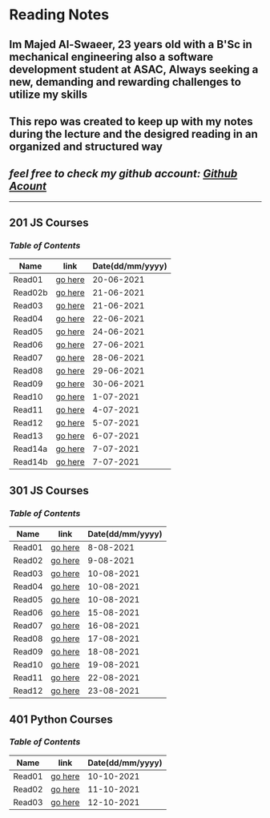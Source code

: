 # **Reading Notes**
## Im Majed Al-Swaeer, 23 years old with a B'Sc in mechanical engineering also a software development student at ASAC, Always seeking a new, demanding and rewarding challenges to utilize my skills
## This repo was created to keep up with my notes during the lecture and the desigred reading in an organized and structured way
## *feel free to check my github account: [Github Acount](https://github.com/majedalswaeer)*
**************************************************************************
## **201 JS Courses**
### ***Table of Contents***

| Name            | link                 | Date(dd/mm/yyyy)       |
| --------------- | -------------------  |----------- |
|Read01           | [go here](class01.md)|20-06-2021  |
|Read02b          | [go here](class02.md)|21-06-2021  |
|Read03           | [go here](read03.md) |21-06-2021  |
|Read04           | [go here](read04.md) |22-06-2021  |
|Read05           | [go here](read05.md) |24-06-2021  |
|Read06           | [go here](read06.md) |27-06-2021  | 
|Read07           | [go here](read07.md) |28-06-2021  |
|Read08           | [go here](read08.md) |29-06-2021  |
|Read09           | [go here](read09.md) |30-06-2021  |
|Read10           | [go here](read10.md) |1-07-2021   |
|Read11           | [go here](read11.md) |4-07-2021   |
|Read12           | [go here](read12.md) |5-07-2021   |
|Read13           | [go here](read13.md) |6-07-2021   |
|Read14a          | [go here](read14a.md)|7-07-2021   |
|Read14b          | [go here](read14b.md)|7-07-2021   |

## **301 JS Courses**
### ***Table of Contents***

| Name            | link                 | Date(dd/mm/yyyy)|
| --------------- | -------------------  |----------- |
|Read01           | [go here](class1_301.md)|8-08-2021|
|Read02           | [go here](class2_301.md)|9-08-2021|
|Read03           | [go here](class3_301.md)|10-08-2021| 
|Read04           | [go here](class4_301.md)|10-08-2021|
|Read05           | [go here](class5_301.md)|10-08-2021|
|Read06           | [go here](class6_301.md)|15-08-2021|
|Read07           | [go here](class7_301.md)|16-08-2021|
|Read08           | [go here](class8_301.md)|17-08-2021|
|Read09           | [go here](class9_301.md)|18-08-2021|
|Read10           | [go here](class10_301.md)|19-08-2021|
|Read11           | [go here](class11_301.md)|22-08-2021|
|Read12           | [go here](class12_301.md)|23-08-2021|

## **401 Python Courses**
### ***Table of Contents***

| Name            | link                 | Date(dd/mm/yyyy)|
| --------------- | -------------------  |----------- |
|Read01           | [go here](class01_401.md)|10-10-2021  |
|Read02           | [go here](class02_401.md)|11-10-2021  |
|Read03           | [go here](class03_401.md)|12-10-2021  |





